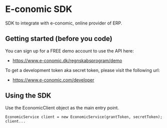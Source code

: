 # E-conomic SDK
SDK to integrate with e-conomic, online provider of ERP. 

## Getting started (before you code)
You can sign up for a FREE demo account to use the API here:
- https://www.e-conomic.dk/regnskabsprogram/demo

To get a development token aka secret token, please visit the following url:
- https://www.e-conomic.com/developer

## Using the SDK
Use the EconomicClient object as the main entry point.

```
EconomicService client = new EconomicService(grantToken, secretToken);
client...

```
